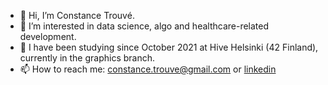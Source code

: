 - 👋 Hi, I’m Constance Trouvé.
- 👀 I’m interested in data science, algo and healthcare-related development.
- 🌱 I have been studying since October 2021 at Hive Helsinki (42 Finland), currently in the graphics branch.
- 📫 How to reach me: constance.trouve@gmail.com or [ linkedin ](https://www.linkedin.com/in/constancetrouve)

<!---
Conu101/Conu101 is a ✨ special ✨ repository because its `README.md` (this file) appears on your GitHub profile.
You can click the Preview link to take a look at your changes.
--->
